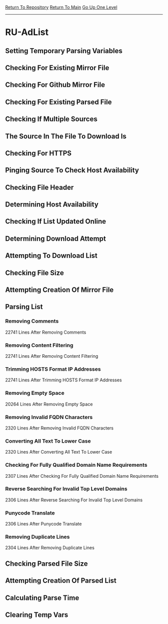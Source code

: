 [Return To Repository](https://github.com/deathbybandaid/piholeparser/)
[Return To Main](https://github.com/deathbybandaid/piholeparser/blob/master/RecentRunLogs/Mainlog.md)
[Go Up One Level](https://github.com/deathbybandaid/piholeparser/blob/master/RecentRunLogs/TopLevelScripts/30-Processing-External-Blacklists.md)
____________________________________
# RU-AdList
## Setting Temporary Parsing Variables
## Checking For Existing Mirror File
## Checking For Github Mirror File
## Checking For Existing Parsed File
## Checking If Multiple Sources
## The Source In The File To Download Is
## Checking For HTTPS
## Pinging Source To Check Host Availability
## Checking File Header
## Determining Host Availability
## Checking If List Updated Online
## Determining Download Attempt
## Attempting To Download List
## Checking File Size
## Attempting Creation Of Mirror File
## Parsing List
### Removing Comments
22741 Lines After Removing Comments
### Removing Content Filtering
22741 Lines After Removing Content Filtering
### Trimming HOSTS Format IP Addresses
22741 Lines After Trimming HOSTS Format IP Addresses
### Removing Empty Space
20264 Lines After Removing Empty Space
### Removing Invalid FQDN Characters
2320 Lines After Removing Invalid FQDN Characters
### Converting All Text To Lower Case
2320 Lines After Converting All Text To Lower Case
### Checking For Fully Qualified Domain Name Requirements
2307 Lines After Checking For Fully Qualified Domain Name Requirements
### Reverse Searching For Invalid Top Level Domains
2306 Lines After Reverse Searching For Invalid Top Level Domains
### Punycode Translate
2306 Lines After Punycode Translate
### Removing Duplicate Lines
2304 Lines After Removing Duplicate Lines
## Checking Parsed File Size
## Attempting Creation Of Parsed List
## Calculating Parse Time
## Clearing Temp Vars
